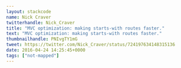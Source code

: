 ```yaml
---
layout: stackcode
name: Nick Craver
twitterhandle: Nick_Craver
title: "MVC optimization: making starts-with routes faster."
text: "MVC optimization: making starts-with routes faster."
thumbnailhandle: PNIvgTY1mG
tweet: https://twitter.com/Nick_Craver/status/724197634148315136
date: 2016-04-24 14:25:45+0000
tags: ["not-mapped"]
---
```

